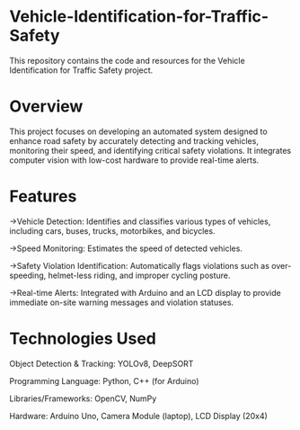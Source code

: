 # Vehicle-Identification-for-Traffic-Safety

This repository contains the code and resources for the Vehicle Identification for Traffic Safety project.

# Overview
This project focuses on developing an automated system designed to enhance road safety by accurately detecting and tracking vehicles, monitoring their speed, and identifying critical safety violations. It integrates computer vision with low-cost hardware to provide real-time alerts.

# Features
->Vehicle Detection: Identifies and classifies various types of vehicles, including cars, buses, trucks, motorbikes, and bicycles.

->Speed Monitoring: Estimates the speed of detected vehicles.

->Safety Violation Identification: Automatically flags violations such as over-speeding, helmet-less riding, and improper cycling posture.

->Real-time Alerts: Integrated with Arduino and an LCD display to provide immediate on-site warning messages and violation statuses.

# Technologies Used
Object Detection & Tracking: YOLOv8, DeepSORT 

Programming Language: Python, C++ (for Arduino) 

Libraries/Frameworks: OpenCV, NumPy 

Hardware: Arduino Uno, Camera Module (laptop), LCD Display (20x4) 
